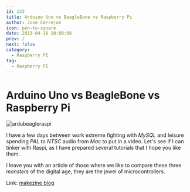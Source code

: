 ```yaml
---
id: 133
title: Arduino Uno vs BeagleBone vs Raspberry Pi
author: Jose Cerrejon
icon: pen-to-square
date: 2013-04-16 10:00:00
prev: /
next: false
category:
  - Raspberry PI
tag:
  - Raspberry PI
---
```


# Arduino Uno vs BeagleBone vs Raspberry Pi

![ardubeagleraspi](/images/ardubeagleraspi.jpg)

I have a few days between work extreme fighting with *MySQL* and leisure spending *PAL to NTSC* audio from *Mac* to put in a video. Let's see if I can tinker with Raspi, as I have prepared several tutorials that I hope you like them.

I leave you with an article of those where we like to compare these three *monsters* of the digital age, they are the jewel of microcontrollers.

Link: [makezine blog](http://blog.makezine.com/2013/04/15/arduino-uno-vs-beaglebone-vs-raspberry-pi/)
